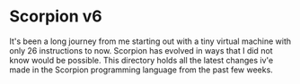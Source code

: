 # Scorpion v6
It's been a long journey from me starting out with a tiny virtual machine with only 26 instructions to now. Scorpion has evolved in ways that I did not know would be possible. This directory holds all the latest changes iv'e made in the Scorpion programming language from the past few weeks.
